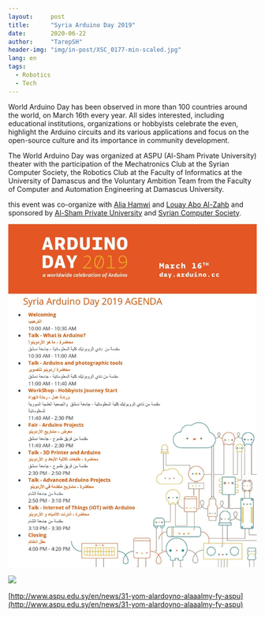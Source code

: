 ```yaml
---
layout:     post
title:      "Syria Arduino Day 2019"
date:       2020-06-22 
author:     "TarepSH"
header-img: "img/in-post/XSC_0177-min-scaled.jpg"
lang: en
tags:
  - Robotics
  - Tech
---
```

World Arduino Day has been observed in more than 100 countries around the world, on March 16th every year. All sides interested, including educational institutions, organizations or hobbyists celebrate the even, highlight the Arduino circuits and its various applications and focus on the open-source culture and its importance in community development.  
  
The World Arduino Day was organized at ASPU (Al-Sham Private University) theater with the participation of the Mechatronics Club at the Syrian Computer Society, the Robotics Club at the Faculty of Informatics at the University of Damascus and the Voluntary Ambition Team from the Faculty of Computer and Automation Engineering at Damascus University.

this event was co-organize with [Alia Hamwi](https://www.linkedin.com/in/alia-hamwi/) and [Louay Abo Al-Zahb](https://www.linkedin.com/in/louayaz/) and sponsored by [Al-Sham Private University](http://www.aspu.edu.sy/en/home) and [Syrian Computer Society](http://www.scs.org.sy/).

![](/img/in-post/Syria-Arduino-Day-2019-AGENDA-page-001-1.jpg)

![](https://www.youtube.com/watch?v=EvZL8lNufP8)


[http://www.aspu.edu.sy/en/news/31-yom-alardoyno-alaaalmy-fy-aspu](http://www.aspu.edu.sy/en/news/31-yom-alardoyno-alaaalmy-fy-aspu)